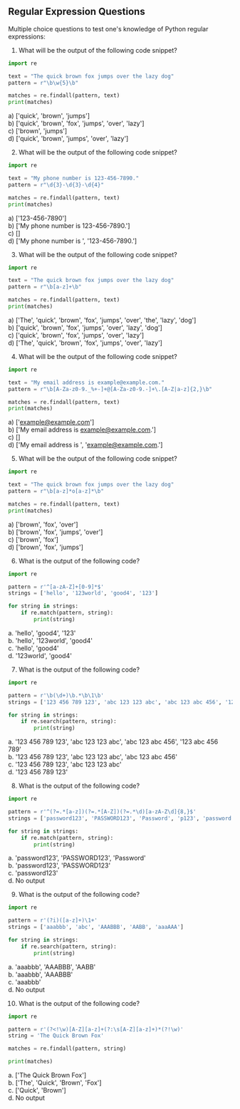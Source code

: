 
## Regular Expression Questions

Multiple choice questions to test one's knowledge of Python regular expressions:

1. What will be the output of the following code snippet?

```python
import re

text = "The quick brown fox jumps over the lazy dog"
pattern = r"\b\w{5}\b"

matches = re.findall(pattern, text)
print(matches)
```

a) ['quick', 'brown', 'jumps']<br>
b) ['quick', 'brown', 'fox', 'jumps', 'over', 'lazy']<br>
c) ['brown', 'jumps']<br>
d) ['quick', 'brown', 'jumps', 'over', 'lazy']<br>

2. What will be the output of the following code snippet?

```python
import re

text = "My phone number is 123-456-7890."
pattern = r"\d{3}-\d{3}-\d{4}"

matches = re.findall(pattern, text)
print(matches)
```

a) ['123-456-7890']<br>
b) ['My phone number is 123-456-7890.']<br>
c) []<br>
d) ['My phone number is ', '123-456-7890.']<br>

3. What will be the output of the following code snippet?

```python
import re

text = "The quick brown fox jumps over the lazy dog"
pattern = r"\b[a-z]+\b"

matches = re.findall(pattern, text)
print(matches)
```

a) ['The', 'quick', 'brown', 'fox', 'jumps', 'over', 'the', 'lazy', 'dog']<br>
b) ['quick', 'brown', 'fox', 'jumps', 'over', 'lazy', 'dog']<br>
c) ['quick', 'brown', 'fox', 'jumps', 'over', 'lazy']<br>
d) ['The', 'quick', 'brown', 'fox', 'jumps', 'over', 'lazy']<br>

4. What will be the output of the following code snippet?

```python
import re

text = "My email address is example@example.com."
pattern = r"\b[A-Za-z0-9._%+-]+@[A-Za-z0-9.-]+\.[A-Z|a-z]{2,}\b"

matches = re.findall(pattern, text)
print(matches)
```

a) ['example@example.com']<br>
b) ['My email address is example@example.com.']<br>
c) []<br>
d) ['My email address is ', 'example@example.com.']<br>

5. What will be the output of the following code snippet?

```python
import re

text = "The quick brown fox jumps over the lazy dog"
pattern = r"\b[a-z]*o[a-z]*\b"

matches = re.findall(pattern, text)
print(matches)
```

a) ['brown', 'fox', 'over']<br>
b) ['brown', 'fox', 'jumps', 'over']<br>
c) ['brown', 'fox']<br>
d) ['brown', 'fox', 'jumps']<br>

6. What is the output of the following code?

```python
import re

pattern = r'^[a-zA-Z]+[0-9]*$'
strings = ['hello', '123world', 'good4', '123']

for string in strings:
    if re.match(pattern, string):
        print(string)
```        
        
a. 'hello', 'good4', '123' <br>
b. 'hello', '123world', 'good4' <br>
c. 'hello', 'good4' <br>
d. '123world', 'good4'

7. What is the output of the following code?

```python
import re

pattern = r'\b(\d+)\b.*\b\1\b'
strings = ['123 456 789 123', 'abc 123 123 abc', 'abc 123 abc 456', '123 abc 456 789']

for string in strings:
    if re.search(pattern, string):
        print(string)
```

a. '123 456 789 123', 'abc 123 123 abc', 'abc 123 abc 456', '123 abc 456 789' <br>
b. '123 456 789 123', 'abc 123 123 abc', 'abc 123 abc 456' <br>
c. '123 456 789 123', 'abc 123 123 abc' <br>
d. '123 456 789 123'

8. What is the output of the following code?

```python
import re

pattern = r'^(?=.*[a-z])(?=.*[A-Z])(?=.*\d)[a-zA-Z\d]{8,}$'
strings = ['password123', 'PASSWORD123', 'Password', 'p123', 'password']

for string in strings:
    if re.match(pattern, string):
        print(string)
```

a. 'password123', 'PASSWORD123', 'Password' <br>
b. 'password123', 'PASSWORD123' <br>
c. 'password123' <br>
d. No output

9. What is the output of the following code?

```python
import re

pattern = r'(?i)([a-z]+)\1+'
strings = ['aaabbb', 'abc', 'AAABBB', 'AABB', 'aaaAAA']

for string in strings:
    if re.search(pattern, string):
        print(string)
```

a. 'aaabbb', 'AAABBB', 'AABB' <br>
b. 'aaabbb', 'AAABBB' <br>
c. 'aaabbb' <br>
d. No output

10. What is the output of the following code?

```python
import re

pattern = r'(?<!\w)[A-Z][a-z]+(?:\s[A-Z][a-z]+)*(?!\w)'
string = 'The Quick Brown Fox'

matches = re.findall(pattern, string)

print(matches)
```

a. ['The Quick Brown Fox'] <br>
b. ['The', 'Quick', 'Brown', 'Fox'] <br>
c. ['Quick', 'Brown'] <br>
d. No output


